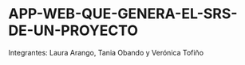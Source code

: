 # APP-WEB-QUE-GENERA-EL-SRS-DE-UN-PROYECTO

Integrantes: Laura Arango, Tania Obando y Verónica Tofiño
